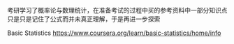 考研学习了概率论与数理统计，在准备考试的过程中买的参考资料中一部分知识点只是只是记住了公式而并未真正理解，于是再进一步探索


  Basic Statistics https://www.coursera.org/learn/basic-statistics/home/info
